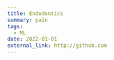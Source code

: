 ```yaml
---
title: Endodontics
summary: pain
tags:
  - ML
date: 2022-01-01
external_link: http://github.com
---
```

